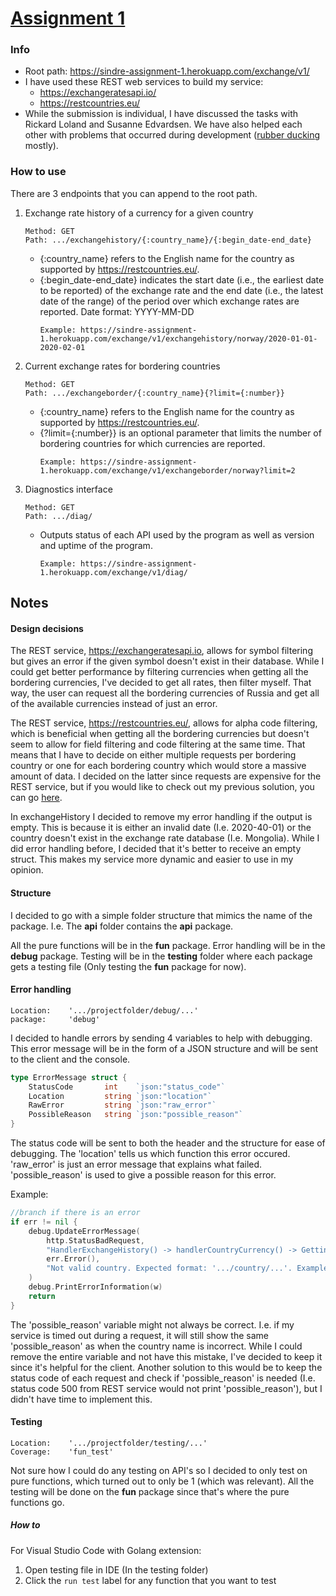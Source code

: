 # [Assignment 1](https://git.gvk.idi.ntnu.no/course/prog2005/prog2005-2021/-/wikis/Assignment-1)

### Info
- Root path: https://sindre-assignment-1.herokuapp.com/exchange/v1/
- I have used these REST web services to build my service:
    - https://exchangeratesapi.io/
    - https://restcountries.eu/
- While the submission is individual, I have discussed the tasks with Rickard Loland and Susanne Edvardsen. We have also helped each other with problems that occurred during development ([rubber ducking](https://en.wikipedia.org/wiki/Rubber_duck_debugging) mostly).

### How to use

There are 3 endpoints that you can append to the root path.

1. Exchange rate history of a currency for a given country
    ```
    Method: GET
    Path: .../exchangehistory/{:country_name}/{:begin_date-end_date}
    ```
    - {:country_name} refers to the English name for the country as supported by https://restcountries.eu/.
    - {:begin_date-end_date} indicates the start date (i.e., the earliest date to be reported) of the exchange rate and the end date (i.e., the latest date of the range) of the period over which exchange rates are reported. Date format: YYYY-MM-DD
        ```
        Example: https://sindre-assignment-1.herokuapp.com/exchange/v1/exchangehistory/norway/2020-01-01-2020-02-01
        ```

2. Current exchange rates for bordering countries
    ```
    Method: GET
    Path: .../exchangeborder/{:country_name}{?limit={:number}}
    ```
    - {:country_name} refers to the English name for the country as supported by https://restcountries.eu/.
    - {?limit={:number}} is an optional parameter that limits the number of bordering countries for which currencies are reported.
        ```
        Example: https://sindre-assignment-1.herokuapp.com/exchange/v1/exchangeborder/norway?limit=2
        ```

3. Diagnostics interface
    ```
    Method: GET
    Path: .../diag/
    ```
    - Outputs status of each API used by the program as well as version and uptime of the program.
        ```
        Example: https://sindre-assignment-1.herokuapp.com/exchange/v1/diag/
        ```

## Notes

#### Design decisions

The REST service, https://exchangeratesapi.io, allows for symbol filtering but gives an error if the given symbol doesn't exist in their database. While I could get better performance by filtering currencies when getting all the bordering currencies, I've decided to get all rates, then filter myself. That way, the user can request all the bordering currencies of Russia and get all of the available currencies instead of just an error.

The REST service, https://restcountries.eu/, allows for alpha code filtering, which is beneficial when getting all the bordering currencies but doesn't seem to allow for field filtering and code filtering at the same time. That means that I have to decide on either multiple requests per bordering country or one for each bordering country which would store a massive amount of data. I decided on the latter since requests are expensive for the REST service, but if you would like to check out my previous solution, you can go [here](https://git.gvk.idi.ntnu.no/course/prog2005/prog2005-2021-workspace/sindre0830/assignment-1/-/blob/9d4bf54371ce811aae325cad24a74dc5c549d641/api/countryCurrency.go).

In exchangeHistory I decided to remove my error handling if the output is empty. This is because it is either an invalid date (I.e. 2020-40-01) or the country doesn't exist in the exchange rate database (I.e. Mongolia). While I did error handling before, I decided that it's better to receive an empty struct. This makes my service more dynamic and easier to use in my opinion.

#### Structure

I decided to go with a simple folder structure that mimics the name of the package. I.e. The **api** folder contains the **api** package. 

All the pure functions will be in the **fun** package. Error handling will be in the **debug** package. Testing will be in the **testing** folder where each package gets a testing file (Only testing the **fun** package for now).

#### Error handling
```
Location:    '.../projectfolder/debug/...'
package:     'debug'
````

I decided to handle errors by sending 4 variables to help with debugging. This error message will be in the form of a JSON structure and will be sent to the client and the console.
```go
type ErrorMessage struct {
    StatusCode       int    `json:"status_code"`
    Location         string `json:"location"`
    RawError         string `json:"raw_error"`
    PossibleReason   string `json:"possible_reason"`
}
```
The status code will be sent to both the header and the structure for ease of debugging. The 'location' tells us which function this error occured. 'raw_error' is just an error message that explains what failed. 'possible_reason' is used to give a possible reason for this error.

Example:
```go
//branch if there is an error
if err != nil {
    debug.UpdateErrorMessage(
        http.StatusBadRequest, 
        "HandlerExchangeHistory() -> handlerCountryCurrency() -> Getting base currency from requested country in URL",
        err.Error(),
        "Not valid country. Expected format: '.../country/...'. Example: '.../norway/...'.",
    )
    debug.PrintErrorInformation(w)
    return
}
```

The 'possible_reason' variable might not always be correct. I.e. if my service is timed out during a request, it will still show the same 'possible_reason' as when the country name is incorrect. While I could remove the entire variable and not have this mistake, I've decided to keep it since it's helpful for the client.
Another solution to this would be to keep the status code of each request and check if 'possible_reason' is needed (I.e. status code 500 from REST service would not print 'possible_reason'), but I didn't have time to implement this. 

#### Testing
```
Location:    '.../projectfolder/testing/...'
Coverage:    'fun_test'
```

Not sure how I could do any testing on API's so I decided to only test on pure functions, which turned out to only be 1 (which was relevant). All the testing will be done on the **fun** package since that's where the pure functions go.

##### How to

For Visual Studio Code with Golang extension:
1. Open testing file in IDE (In the testing folder)
2. Click the ```run test``` label for any function that you want to test
